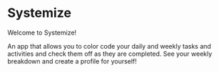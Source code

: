 # Systemize

Welcome to Systemize! 

An app that allows you to color code your daily and weekly tasks and activities and check them off as they are completed. See your weekly breakdown and create a profile for yourself!
